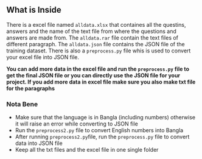 ## What is Inside

There is a excel file named `alldata.xlsx` that containes all the questins, answers and the name of the text file from where the questions and answers are made from. The `alldata.rar` file contain the text files of different paragraph. The `alldata.json` file contains the JSON file of the training dataset. There is also a `preprocess.py` file whis is used to convert your excel file into JSON file. 

**You can add more data in the excel file and run the `preprocess.py` file to get the final JSON file or you can directly use the JSON file for your project. If you add more data in excel file make sure you also make txt file for the paragraphs**

### Nota Bene

- Make sure that the language is in Bangla (including numbers) otherwise it will raise an error while converting to JSON file
- Run the `preprocess2.py` file to convert English numbers into Bangla
- After running `preprocess2.py`file, run the `preprocess.py` file to convert data into JSON file
- Keep all the txt files and the excel file in one single folder
